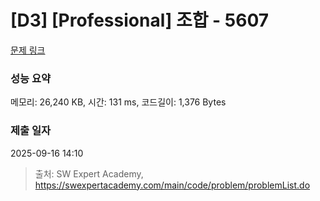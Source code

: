 # [D3] [Professional] 조합 - 5607 

[문제 링크](https://swexpertacademy.com/main/code/problem/problemDetail.do?contestProbId=AWXGKdbqczEDFAUo) 

### 성능 요약

메모리: 26,240 KB, 시간: 131 ms, 코드길이: 1,376 Bytes

### 제출 일자

2025-09-16 14:10



> 출처: SW Expert Academy, https://swexpertacademy.com/main/code/problem/problemList.do